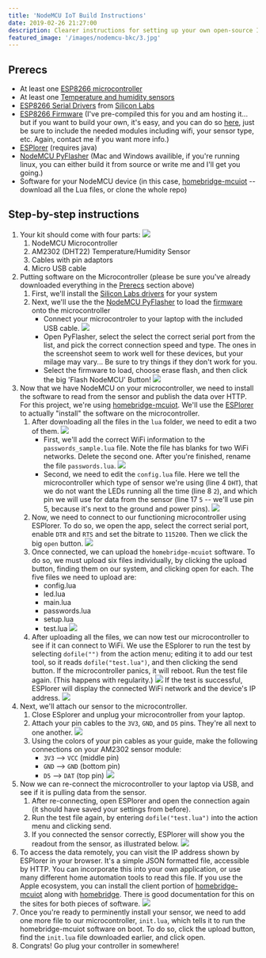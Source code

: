 ```yaml
---
title: 'NodeMCU IoT Build Instructions'
date: 2019-02-26 21:27:00
description: Clearer instructions for setting up your own open-source IoT sensors
featured_image: '/images/nodemcu-bkc/3.jpg'
---
```


## Prerecs
* At least one [ESP8266 microcontroller](https://www.aliexpress.com/item/Update-Industry-4-0-New-esp8266-NodeMCU-v2-Lua-WIFI-networking-development-kit-board-based-on/32358722888.html)
* At least one [Temperature and humidity sensors](https://www.aliexpress.com/item/High-Precision-AM2302-DHT22-Digital-Temperature-Humidity-Sensor-Module-For-Uno-R3/32292594513.html)
* [ESP8266 Serial Drivers](https://www.silabs.com/products/development-tools/software/usb-to-uart-bridge-vcp-drivers) from [Silicon Labs](silabs.com) 
* [ESP8266 Firmware](nodemcu-master-15-modules-2019-01-06-01-35-33-float.bin) (I've pre-compiled this for you and am hosting it... but if you want to build your own, it's easy, and you can do so [here](https://nodemcu-build.com), just be sure to include the needed modules including wifi, your sensor type, etc. Again, contact me if you want more info.)
* [ESPlorer](https://esp8266.ru/esplorer/) (requires java)
* [NodeMCU PyFlasher](https://github.com/marcelstoer/nodemcu-pyflasher/releases) (Mac and Windows availible, if you're running linux, you can either build it from source or write me and I'll get you going.)
* Software for your NodeMCU device (in this case, [homebridge-mcuiot](https://github.com/NorthernMan54/homebridge-mcuiot/tree/master/nodemcu/lua) -- download all the Lua files, or clone the whole repo)

## Step-by-step instructions

1. Your kit should come with four parts:
    ![](images/nodemcu-bkc/1.jpg)
    1. NodeMCU Microcontroller
    2. AM2302 (DHT22) Temperature/Humidity Sensor
    3. Cables with pin adaptors
    4. Micro USB cable
2. Putting software on the Microcontroller (please be sure you've already downloaded everything in the [Prerecs](#prerecs) section above)
    1. First, we'll install the [Silicon Labs drivers](https://www.silabs.com/products/development-tools/software/usb-to-uart-bridge-vcp-drivers) for your system
    2. Next, we'll use the  the [NodeMCU PyFlasher](https://github.com/marcelstoer/nodemcu-pyflasher/releases) to load the [firmware](nodemcu-master-15-modules-2019-01-06-01-35-33-float.bin) onto the microcontroller
        - Connect your microcontroler to your laptop with the included USB cable.
        ![](images/nodemcu-bkc/2.jpg)
        - Open PyFlasher, select the select the correct serial port from the list, and pick the correct connection speed and type.  The ones in the screenshot seem to work well for these devices, but your milage may vary... Be sure to try things if they don't work for you.
        - Select the firmware to load, choose erase flash, and then click the big 'Flash NodeMCU' Button!
        ![](images/nodemcu-bkc/pyflasher.png)
3. Now that we have NodeMCU on your microcontroller, we need to install the software to read from the sensor and publish the data over HTTP.  For this project, we're using [homebridge-mcuiot](https://github.com/NorthernMan54/homebridge-mcuiot/tree/master/nodemcu/lua).  We'll use the [ESPlorer](https://esp8266.ru/esplorer/) to actually "install" the software on the microcontroller.
    1. After downloading all the files in the `lua` folder, we need to edit a two of them.
    ![](images/nodemcu-bkc/lua.png)
        - First, we'll add the correct WiFi information to the `passwords_sample.lua` file.  Note the file has blanks for two WiFi networks.  Delete the second one.  After you're finished, rename the file `passwords.lua`.
        ![](images/nodemcu-bkc/passwords.png)
        - Second, we need to edit the `config.lua` file.  Here we tell the microcontroller which type of sensor we're using (line 4 `DHT`), that we do not want the LEDs running all the time (line 8 `2`), and which pin we will use for data from the sensor (line 17 `5` -- we'll use pin 5, because it's next to the ground and power pins).
        ![](images/nodemcu-bkc/config.png)
    2. Now, we need to connect to our functioning microcontroller using ESPlorer.  To do so, we open the app, select the correct serial port, enable `DTR` and `RTS` and set the bitrate to `115200`.  Then we click the big `open` button.
    ![](images/nodemcu-bkc/esplorer-setup.png)
    3. Once connected, we can upload the `homebridge-mcuiot` software.  To do so, we must upload six files individually, by clicking the upload button, finding them on our system, and clicking open for each.  The five files we need to upload are:
        - config.lua
        - led.lua
        - main.lua
        - passwords.lua
        - setup.lua
        - test.lua
    ![](images/nodemcu-bkc/esplorer-upload.png)
    4. After uploading all the files, we can now test our microcontroller to see if it can connect to WiFi.  We use the ESplorer to run the test by selecting `dofile("")` from the action menu; editing it to add our test tool, so it reads `dofile("test.lua")`, and then clicking the send button.  If the microcontroller panics, it will reboot.  Run the test file again. (This happens with regularity.)
    ![](images/nodemcu-bkc/esplorer-test.png)
    If the test is successful, ESPlorer will display the connected WiFi network and the device's IP address.
    ![](images/nodemcu-bkc/esplorer-test-running.png)
4. Next, we'll attach our sensor to the microcontroller.
    1. Close ESplorer and unplug your microcontroller from your laptop.
    2. Attach your pin cables to the `3V3`, `GND`, and `D5` pins.  They're all next to one another.
    ![](images/nodemcu-bkc/4.jpg)
    3. Using the colors of your pin cables as your guide, make the following connections on your AM2302 sensor module:
        - `3V3` --> `VCC` (middle pin)
        - `GND` --> `GND` (bottom pin)
        - `D5`  --> `DAT` (top pin)
        ![](images/nodemcu-bkc/5.jpg)
5. Now we can re-connect the microcontroller to your laptop via USB, and see if it is pulling data from the sensor.
    1. After re-connecting, open ESPlorer and open the connection again (it should have saved your settings from before).
    2. Run the test file again, by entering `dofile("test.lua")` into the action menu and clicking send.
    3. If you connected the sensor correctly, ESPlorer will show you the readout from the sensor, as illustrated below.
    ![](images/nodemcu-bkc/esplorer-sensor-test.png)
6. To access the data remotely, you can visit the IP address shown by ESPlorer in your browser.  It's a simple JSON formatted file, accessible by HTTP.  You can incorporate this into your own application, or use many different home automation tools to read this file.  If you use the Apple ecosystem, you can install the client portion of [homebridge-mcuiot](https://github.com/NorthernMan54/homebridge-mcuiot/) along with [homebridge](https://homebridge.io/).  There is good documentation for this on the sites for both pieces of software.
![](images/nodemcu-bkc/browser.png)
7. Once you're ready to perminently install your sensor, we need to add one more file to our microcontroller, `init.lua`, which tells it to run the homebridge-mcuiot software on boot.  To do so, click the upload button, find the `init.lua` file downloaded earlier, and click open. 
8. Congrats!  Go plug your controller in somewhere!